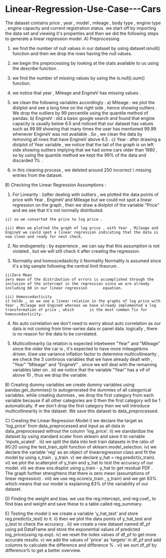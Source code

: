 # Linear-Regression-Use-Case---Cars

The dataset contains price , year , model , mileage , body type , engine type , engine capacity and current registration status. 
we start off by importing the data set and viewing it's properties and then we did the following steps to generate a linear regression model. 
A) Preprocessing 
  1. we find the number of null values in our dataset by using dataset.isnull() function and then we drop the rows having the null values. 

  2. we begin the preprocessing by looking at the stats available to us using the describe function . 

  3. we find the number of missing values by using the is.null().sum() function.

  4. we notice that year , Mileage and EngineV has missing values .   

  5. we clean the following variables accordingly :
  a) Mileage : we plot the distplot and see a long time on the right side , hence showing outliers . We drop the outliers by 99 percentile using the quantile method of pandas.
  b) EngineV : did a basic google search and found that engine capacity is usually below 6.5 and noticed that our dataset has values such as 99.99 showing that many times the user      has mentioned 99.99 whenever EngineV was not available . So , we clean the data by removing all rows that have EngineV above 6.5 . 
  c) Year : after drawing a distplot of Year variable , we notice that the tail of the graph is on left side showing outliers implying that we had some cars older than 1980 , so     by using the quantile method we kept the 99% of the data and discarded 1% .

  6. in this cleaning process , we deleted around 250 incorrect \ missing entries from the dataset. 
 
B) Checking the Linear Regression Assumptions :  
  1. For Linearity : 
    i)after dealing with outliers , we plotted the data points of price with Year , EngineV and Mileage but we could not spot a linear regression on the graph , then we draw a           distplot of the variable "Price" and we see that it's not normally distributed. 
    
    ii) so we converted the price to log price .

    iii) When we plotted the graph of log price , with Year , Mileage and EngineV we could spot a linear regression indicating that the data is now clean and ready for next check. 
  
  2. No endogeneity : 
    by experience , we can say that this assumption is not violated , but we will still check it after creating the regression. 
    
  3. Normality and homoscedasticity
    i) Normality
    Normality is assumed since it's a big sample following the central limit theorum . 
    
    ii)Zero Mean
    zero mean of the distribution of errors is accomplished through the inclusion of the intercept in the regression since we are already including b0 in our linear regression       equation.
    
    iii) Homoscedasticity
    it holds , as we see a linear relation in the graphs of log price with Year , Mileage and EngineV whereas we have already implemented a log transformation of price , which       is the most common fix for homoscedasticity.
 
  4. No auto correlation
     we don't need to worry about auto correlation as our data is not coming from time-series data or panel data. logically , there is no reason for the data to be correlated.
   
  5. Multicollinearity
    i)a relation is expected inbetween "Year" and "Mileage" since the older the car is , it's expected to have more mileage\kms driven. 
    ii)we use variance inflation factor to determine multicollinearity , we check the 3 continous variables that we have already dealt with , "Year" "Mileage" and "EngineV" ,          since we will deal with the remaining variables later on . 
    iii) we notice that the variable "Year" has a vif of above 10 , thus we drop the variable. 
    
B) Creating dummy variables 
  we create dummy variables using pandas.get_dummies() to autogenerated the dummies of all categorical variables. while creating dummies , we drop the first category from each     variable because if all other categories are 0 then the first category will be 1 automatically. If we don't drop the first category then we will introduce multicollinearity in   the dataset. We save this dataset to data_preprocessed. 

C) Creating the Linear Regression Model
  i) we declare the target as 'log_price' from data_preprocessed and input as all data in data_preprocessed without the column 'log_price'. 
  ii) we standardize the dataset by using standard scaler from sklearn and save it to variable 'inputs_scaled' . 
  iii) we split the data into test train datasets in the ratio of 80:20 using the test_train_split function of sklearn.model_selection. 
  iv) we declare the variable 'reg' as an object of linearregression class and fit the model by using x_train , y_train. 
  v) we declare y_hat = reg.predict(x_train).
  vi) we plot the scatterplot of y_train and y_hat to test the accuracy of our model.
  vii) we draw sns.displot using y_train - y_hat to get residual PDF . The graph further strenghtens that there is zero mean (assumptions of linear regression) .
  viii) we use reg.score(x_train , y_train) and we get 83% which means that our model is explaining 83% of the variability of our dataset. 
  
D) Finding the weight and bias.
  we use the reg.intercept_ and reg.coef_ to find bias and weight and save these to a table called reg_summary.

E) Testing the model 
  i) we create a variable 'y_hat_test' and store reg.predict(x_test) to it.
  ii) then we plot the data points of y_hat_test and y_test to check the accuracy . 
  iii) we create a new dataset named df_pf using pd.DataFrame and store the exponential values of predicted log_price(using np.exp).
  iv) we reset the index values of df_pf to get more accurate results. 
  v) we add the values of 'price' as 'targets' in df_pf and add columns to calculate the difference and difference % . 
  vi) we sort df_pf by difference% to get a better overview. 

  
